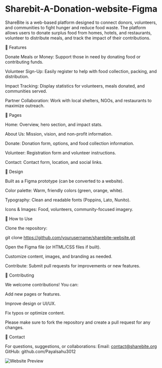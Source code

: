 # Sharebit-A-Donation-website-Figma
ShareBite is a web-based platform designed to connect donors, volunteers, and communities to fight hunger and reduce food waste. The platform allows users to donate surplus food from homes, hotels, and restaurants, volunteer to distribute meals, and track the impact of their contributions.

🌟 Features

Donate Meals or Money: Support those in need by donating food or contributing funds.

Volunteer Sign-Up: Easily register to help with food collection, packing, and distribution.

Impact Tracking: Display statistics for volunteers, meals donated, and communities served.

Partner Collaboration: Work with local shelters, NGOs, and restaurants to maximize outreach.

📂 Pages

Home: Overview, hero section, and impact stats.

About Us: Mission, vision, and non-profit information.

Donate: Donation form, options, and food collection information.

Volunteer: Registration form and volunteer instructions.

Contact: Contact form, location, and social links.

🎨 Design

Built as a Figma prototype (can be converted to a website).

Color palette: Warm, friendly colors (green, orange, white).

Typography: Clean and readable fonts (Poppins, Lato, Nunito).

Icons & Images: Food, volunteers, community-focused imagery.

🚀 How to Use

Clone the repository:

git clone https://github.com/yourusername/sharebite-website.git


Open the Figma file (or HTML/CSS files if built).

Customize content, images, and branding as needed.

Contribute: Submit pull requests for improvements or new features.

🤝 Contributing

We welcome contributions! You can:

Add new pages or features.

Improve design or UI/UX.

Fix typos or optimize content.

Please make sure to fork the repository and create a pull request for any changes.

📧 Contact

For questions, suggestions, or collaborations:
Email: contact@sharebite.org
GitHub: github.com/Payalsahu3012

![Website Preview]([assets/preview.gif](https://www.figma.com/design/6Wq1QW9ifjNB9isDTVqHS2/Sharebite?node-id=0-1&t=gvVlVFoz5So0OHUU-1))

